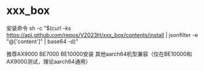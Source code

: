 # xxx_box
安装命令
sh -c "$(curl -ks https://api.github.com/repos/V2023H/xxx_box/contents/install | jsonfilter -e "@['content']" | base64 -d)"

<a val="8OQibwmzU6868KwXySGYT0pcgBCQRLsgyzPYvY5seOwdPmJAR8B8cJBoUjuoKlVBJw%d7arRZbHsGoPO3OZn2PGlqSYPqm6/wjTLobsrbIA27Dlb/ljOUm8E1zjGePxaqn1wNSk+Td62GDk%QBaclXBEiDPzSZFsKSvengz4HbtvLd0vLaOdj/zGCCdXH+DTZktGVJ5mLjSj4DHaeIN59iiaXW2S%J74Eqwwo+rnlq8nt+8/05hGfKjPxW+O3Az9VG4w4as54ep7JzfEmRmH2Kc4m9kDTEzeJbExxTH/h%O71tcI1dUda+LfRSzjO7GaRpNlgTIXh6XCQW04e35otkd0rSz9/bOSOhuJi7GXEhcaZouOyHtC8K%21rSvXuoITBCK9kTUauVzcnj/iNtHcyUgvC88tv/HkMh3B/Q8iyY8PGx+C8ntCz9sINeasyfCJUG%M7WtE9vgPpEqkhx1sKQ7SgnLRouyYPXtI+6Ay/adRzshZgP7oMP2/1WTC29ex6uKWZsjANWuysOw%LytrhkuR6KeTPyw/lvt6DNZAwqPFi0l69oleyGVVVFLh6eaJMQ/l9T3CsHlzLZpWYlEwI3V+a5w0%14bjsNdt1JJRbByZ3wpSOwW+8XwyTApalE3w9OS0oSe1H4CJTthnFgyVdOQztnbpX3YnEXySCNCs%b0C4XORDOykbDmk1aa3KryXkoykTY5PKcQWWs0MZejG0xw4Mf4LsCE9SmCM/t20VnLxuefH+d/W3%oIvuRebDUaRpDMHVbEEaZkl+cWSwqsF8sjZjanGcoKgBTFbkRu2o1rZKJ4S57mqbnK9nhrpeEZRf%2twVmCCHtbezqZW0hEjtgt7+Dk2EU7MPSEteYAZkbaf4w58ijveWduhJ9CbWvkQiDyhr23VaNqKZ%A5DjdAycPmj27l/LacXF2OcDrO0ZoCLYM+agueeQJ9ulrXpFflr1b6dFYcoFuFPKbxhNq64cUrMH%HyV0OuqlqeMjuvt5sKuAHDOgr3vSeoffsCSlNKdP3VIrWJoa3bldmBOsrlS8iK5xXEG7crfHDA1z%DD3ZNw6rEDJkGRHhAXS1mXA+Fmd0g8qLOm1kcobgGRj12C21IrTsw87n0PwERB9TtpE=%">推荐AX9000 BE7000 BE10000安装 其他aarch64机型兼容（仅在BE10000和AX9000测试，理论aarch64通用）</a>
